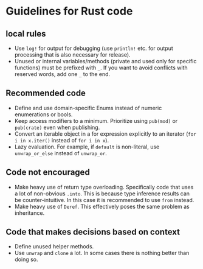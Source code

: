 # Guidelines for Rust code

## local rules

* Use `log!` for output for debugging (use `println!` etc. for output processing that is also necessary for release).
* Unused or internal variables/methods (private and used only for specific functions) must be prefixed with `_`. If you want to avoid conflicts with reserved words, add one `_` to the end.

## Recommended code

* Define and use domain-specific Enums instead of numeric enumerations or bools.
* Keep access modifiers to a minimum. Prioritize using `pub(mod)` or `pub(crate)` even when publishing.
* Convert an iterable object in a for expression explicitly to an iterator (`for i in x.iter()` instead of `for i in x`).
* Lazy evaluation. For example, if `default` is non-literal, use `unwrap_or_else` instead of `unwrap_or`.

## Code not encouraged

* Make heavy use of return type overloading. Specifically code that uses a lot of non-obvious `.into`. This is because type inference results can be counter-intuitive. In this case it is recommended to use `from` instead.
* Make heavy use of `Deref`. This effectively poses the same problem as inheritance.

## Code that makes decisions based on context

* Define unused helper methods.
* Use `unwrap` and `clone` a lot. In some cases there is nothing better than doing so.